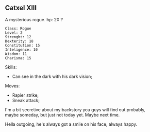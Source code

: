 ## Catxel XIII

A mysterious rogue.
hp: 20 ?

	Class: Rogue
	Level: 2
	Strenght: 12
	Dexterity: 18
	Constitution: 15
	Inteligence: 10
	Wisdom: 11
	Charisma: 15

Skills:
* Can see in the dark with his dark vision;

Moves:
* Rapier strike;
* Sneak attack;


I'm a bit secretive about my backstory you guys will find out probably, maybe someday, but just not today yet. Maybe next time.

Hella outgoing, he's always got a smile on his face, always happy.